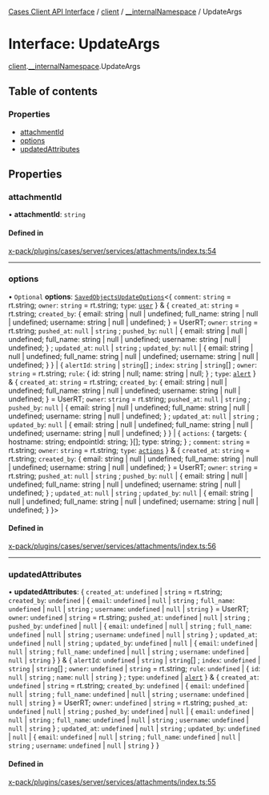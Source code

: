 [Cases Client API Interface](../README.md) / [client](../modules/client.md) / [\_\_internalNamespace](../modules/client.__internalNamespace.md) / UpdateArgs

# Interface: UpdateArgs

[client](../modules/client.md).[__internalNamespace](../modules/client.__internalNamespace.md).UpdateArgs

## Table of contents

### Properties

- [attachmentId](client.__internalNamespace.UpdateArgs.md#attachmentid)
- [options](client.__internalNamespace.UpdateArgs.md#options)
- [updatedAttributes](client.__internalNamespace.UpdateArgs.md#updatedattributes)

## Properties

### attachmentId

• **attachmentId**: `string`

#### Defined in

[x-pack/plugins/cases/server/services/attachments/index.ts:54](https://github.com/elastic/kibana/blob/06b0f975f60/x-pack/plugins/cases/server/services/attachments/index.ts#L54)

___

### options

• `Optional` **options**: [`SavedObjectsUpdateOptions`](client.__internalNamespace.SavedObjectsUpdateOptions.md)<{ `comment`: `string` = rt.string; `owner`: `string` = rt.string; `type`: [`user`](../modules/client.__internalNamespace.md#user)  } & { `created_at`: `string` = rt.string; `created_by`: { email: string \| null \| undefined; full\_name: string \| null \| undefined; username: string \| null \| undefined; } = UserRT; `owner`: `string` = rt.string; `pushed_at`: ``null`` \| `string` ; `pushed_by`: ``null`` \| { email: string \| null \| undefined; full\_name: string \| null \| undefined; username: string \| null \| undefined; } ; `updated_at`: ``null`` \| `string` ; `updated_by`: ``null`` \| { email: string \| null \| undefined; full\_name: string \| null \| undefined; username: string \| null \| undefined; }  } \| { `alertId`: `string` \| `string`[] ; `index`: `string` \| `string`[] ; `owner`: `string` = rt.string; `rule`: { id: string \| null; name: string \| null; } ; `type`: [`alert`](../modules/client.__internalNamespace.md#alert)  } & { `created_at`: `string` = rt.string; `created_by`: { email: string \| null \| undefined; full\_name: string \| null \| undefined; username: string \| null \| undefined; } = UserRT; `owner`: `string` = rt.string; `pushed_at`: ``null`` \| `string` ; `pushed_by`: ``null`` \| { email: string \| null \| undefined; full\_name: string \| null \| undefined; username: string \| null \| undefined; } ; `updated_at`: ``null`` \| `string` ; `updated_by`: ``null`` \| { email: string \| null \| undefined; full\_name: string \| null \| undefined; username: string \| null \| undefined; }  } \| { `actions`: { targets: { hostname: string; endpointId: string; }[]; type: string; } ; `comment`: `string` = rt.string; `owner`: `string` = rt.string; `type`: [`actions`](../modules/client.__internalNamespace.md#actions)  } & { `created_at`: `string` = rt.string; `created_by`: { email: string \| null \| undefined; full\_name: string \| null \| undefined; username: string \| null \| undefined; } = UserRT; `owner`: `string` = rt.string; `pushed_at`: ``null`` \| `string` ; `pushed_by`: ``null`` \| { email: string \| null \| undefined; full\_name: string \| null \| undefined; username: string \| null \| undefined; } ; `updated_at`: ``null`` \| `string` ; `updated_by`: ``null`` \| { email: string \| null \| undefined; full\_name: string \| null \| undefined; username: string \| null \| undefined; }  }\>

#### Defined in

[x-pack/plugins/cases/server/services/attachments/index.ts:56](https://github.com/elastic/kibana/blob/06b0f975f60/x-pack/plugins/cases/server/services/attachments/index.ts#L56)

___

### updatedAttributes

• **updatedAttributes**: { `created_at`: `undefined` \| `string` = rt.string; `created_by`: `undefined` \| { `email`: `undefined` \| ``null`` \| `string` ; `full_name`: `undefined` \| ``null`` \| `string` ; `username`: `undefined` \| ``null`` \| `string`  } = UserRT; `owner`: `undefined` \| `string` = rt.string; `pushed_at`: `undefined` \| ``null`` \| `string` ; `pushed_by`: `undefined` \| ``null`` \| { `email`: `undefined` \| ``null`` \| `string` ; `full_name`: `undefined` \| ``null`` \| `string` ; `username`: `undefined` \| ``null`` \| `string`  } ; `updated_at`: `undefined` \| ``null`` \| `string` ; `updated_by`: `undefined` \| ``null`` \| { `email`: `undefined` \| ``null`` \| `string` ; `full_name`: `undefined` \| ``null`` \| `string` ; `username`: `undefined` \| ``null`` \| `string`  }  } & { `alertId`: `undefined` \| `string` \| `string`[] ; `index`: `undefined` \| `string` \| `string`[] ; `owner`: `undefined` \| `string` = rt.string; `rule`: `undefined` \| { `id`: ``null`` \| `string` ; `name`: ``null`` \| `string`  } ; `type`: `undefined` \| [`alert`](../modules/client.__internalNamespace.md#alert)  } & { `created_at`: `undefined` \| `string` = rt.string; `created_by`: `undefined` \| { `email`: `undefined` \| ``null`` \| `string` ; `full_name`: `undefined` \| ``null`` \| `string` ; `username`: `undefined` \| ``null`` \| `string`  } = UserRT; `owner`: `undefined` \| `string` = rt.string; `pushed_at`: `undefined` \| ``null`` \| `string` ; `pushed_by`: `undefined` \| ``null`` \| { `email`: `undefined` \| ``null`` \| `string` ; `full_name`: `undefined` \| ``null`` \| `string` ; `username`: `undefined` \| ``null`` \| `string`  } ; `updated_at`: `undefined` \| ``null`` \| `string` ; `updated_by`: `undefined` \| ``null`` \| { `email`: `undefined` \| ``null`` \| `string` ; `full_name`: `undefined` \| ``null`` \| `string` ; `username`: `undefined` \| ``null`` \| `string`  }  }

#### Defined in

[x-pack/plugins/cases/server/services/attachments/index.ts:55](https://github.com/elastic/kibana/blob/06b0f975f60/x-pack/plugins/cases/server/services/attachments/index.ts#L55)
